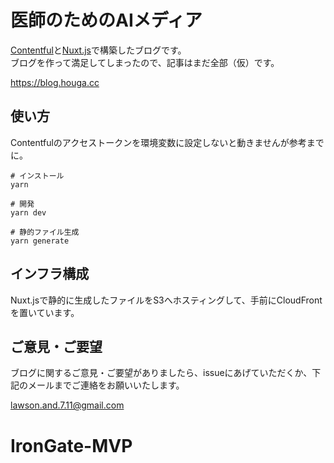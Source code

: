 # 医師のためのAIメディア

[Contentful](https://www.contentful.com)と[Nuxt.js](https://ja.nuxtjs.org)で構築したブログです。  
ブログを作って満足してしまったので、記事はまだ全部（仮）です。  

https://blog.houga.cc

## 使い方
Contentfulのアクセストークンを環境変数に設定しないと動きませんが参考までに。

```
# インストール
yarn

# 開発
yarn dev

# 静的ファイル生成
yarn generate
```

## インフラ構成
Nuxt.jsで静的に生成したファイルをS3へホスティングして、手前にCloudFrontを置いています。  

## ご意見・ご要望
ブログに関するご意見・ご要望がありましたら、issueにあげていただくか、下記のメールまでご連絡をお願いいたします。

lawson.and.7.11@gmail.com
# IronGate-MVP

